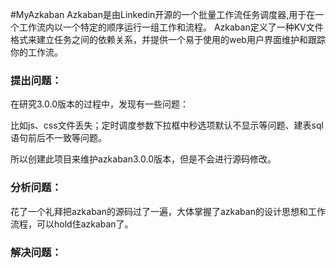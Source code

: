 #MyAzkaban
Azkaban是由Linkedin开源的一个批量工作流任务调度器,用于在一个工作流内以一个特定的顺序运行一组工作和流程。
Azkaban定义了一种KV文件格式来建立任务之间的依赖关系，并提供一个易于使用的web用户界面维护和跟踪你的工作流。

### 提出问题：

在研究3.0.0版本的过程中，发现有一些问题：

比如js、css文件丢失；定时调度参数下拉框中秒选项默认不显示等问题、建表sql语句前后不一致等问题。

所以创建此项目来维护azkaban3.0.0版本，但是不会进行源码修改。
### 分析问题：
花了一个礼拜把azkaban的源码过了一遍，大体掌握了azkaban的设计思想和工作流程，可以hold住azkaban了。

### 解决问题：

